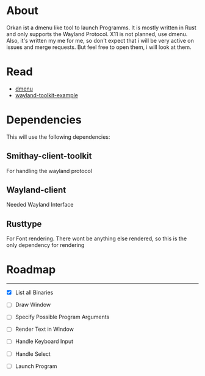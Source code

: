 
# About

Orkan ist a dmenu like tool to launch Programms. It is mostly written in Rust and only supports the Wayland Protocol. X11 is not planned, use dmenu. Also, it's written my me for me, so don't expect that i will be very active on issues and merge requests. But feel free to open them, i will look at them.




# Read

- [dmenu](https://tools.suckless.org/dmenu/)
- [wayland-toolkit-example](https://github.com/Smithay/client-toolkit/blob/master/examples/simple_window.rs)


# Dependencies
This will use the following dependencies:

## Smithay-client-toolkit
For handling the wayland protocol

## Wayland-client
Needed Wayland Interface

## Rusttype
For Font rendering. There wont be anything else rendered, so this is the only dependency for rendering




# Roadmap
---

- [x] List all Binaries
- [ ] Draw Window
- [ ] Specify Possible Program Arguments
- [ ] Render Text in Window
- [ ] Handle Keyboard Input
- [ ] Handle Select
- [ ] Launch Program




